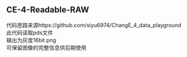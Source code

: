 ## CE-4-Readable-RAW 
代码思路来源https://github.com/siyu6974/ChangE_4_data_playground  
此代码读取pds文件  
输出为灰度16bit png  
可保留图像的完整信息供后期使用
